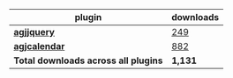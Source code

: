 plugin|downloads
------|----------
[**agjjquery**](https://www.npmjs.com/package/agjjquery)|[249](https://www.npmjs.com/package/agjjquery)
[**agjcalendar**](https://www.npmjs.com/package/agjcalendar)|[882](https://www.npmjs.com/package/agjcalendar)
**Total downloads across all plugins**|**1,131**
